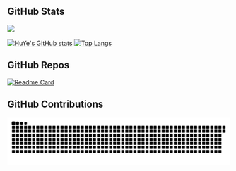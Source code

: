 ## GitHub Stats
![](https://komarev.com/ghpvc/?username=TommyMerlin)  

[![HuYe's GitHub stats](https://github-readme-stats.vercel.app/api?username=TommyMerlin)](https://github.com/TommyMerlin)  [![Top Langs](https://github-readme-stats.vercel.app/api/top-langs/?username=TommyMerlin&layout=compact)](https://github.com/TommyMerlin)   

## GitHub Repos
[![Readme Card](https://github-readme-stats.vercel.app/api/pin/?username=TommyMerlin&repo=Repository-Collection)](https://github.com/TommyMerlin/Repository-Collection)  

## GitHub Contributions
![](https://raw.githubusercontent.com/TommyMerlin/TommyMerlin/master/assets/github-contribution-grid-snake.svg)
